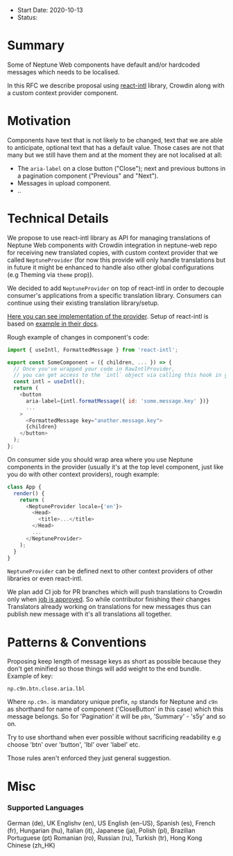 - Start Date: 2020-10-13
- Status:

# Summary

Some of Neptune Web components have default and/or hardcoded messages which needs to be localised.

In this RFC we describe proposal using [react-intl](https://formatjs.io/docs/react-intl) library, Crowdin along with a custom context provider component.

# Motivation

Components have text that is not likely to be changed, text that we are able to anticipate, optional text that has a default value. Those cases are not that many but we still have them and at the moment they are not localised at all:

- The `aria-label` on a close button ("Close"); next and previous buttons in a pagination component ("Previous" and "Next").
- Messages in upload component.
- ..

# Technical Details

We propose to use react-intl library as API for managing translations of Neptune Web components with Crowdin integration in neptune-web repo for receiving new translated copies, with custom context provider that we called `NeptuneProvider` (for now this provide will only handle translations but in future it might be enhanced to handle also other global configurations (e.g Theming via `theme` prop)).

We decided to add `NeptuneProvider` on top of react-intl in order to decouple consumer's applications from a specific translation library. Consumers can continue using their existing translation library/setup.

[Here you can see implementation of the provider](https://github.com/transferwise/neptune-web/blob/translation-react-intl/packages/components/src/common/neptuneProvider/NeptuneProvider.js). Setup of react-intl is based on [example in their docs](https://formatjs.io/docs/react-intl/components/#rawintlprovider).

Rough example of changes in component's code:

```js
import { useIntl, FormattedMessage } from 'react-intl';

export const SomeComponent = ({ children, ... }) => {
  // Once you've wrapped your code in RawIntlProvider,
  // you can get access to the `intl` object via calling this hook in your functional components
  const intl = useIntl();
  return (
    <button
      aria-label={intl.formatMessage({ id: 'some.message.key' })}
      ...
    >
      <FormattedMessage key="another.message.key">
      {children}
    </button>
  );
};
```

On consumer side you should wrap area where you use Neptune components in the provider (usually it's at the top level component, just like you do with other context providers), rough example:

```js
class App {
  render() {
    return (
      <NeptuneProvider locale={'en'}>
        <Head>
          <title>...</title>
        </Head>
        ...
      </NeptuneProvider>
    );
  }
}
```

`NeptuneProvider` can be defined next to other context providers of other libraries or even react-intl.

We plan add CI job for PR branches which will push translations to Crowdin only when [job is approved](https://circleci.com/docs/2.0/workflows/#holding-a-workflow-for-a-manual-approval).
So while contributor finishing their changes Translators already working on translations for new messages thus can publish new message with it's all translations all together.

# Patterns & Conventions

Proposing keep length of message keys as short as possible because they don't get minified so those things will add weight to the end bundle. Example of key:

```
np.c9n.btn.close.aria.lbl
```

Where `np.c9n.` is mandatory unique prefix, `np` stands for Neptune and `c9n` as shorthand for name of component ('CloseButton' in this case) which this message belongs.
So for 'Pagination' it will be `p8n`, 'Summary' - 's5y' and so on.

Try to use shorthand when ever possible without sacrificing readability e.g choose 'btn' over 'button', 'lbl' over 'label' etc.

Those rules aren't enforced they just general suggestion.

# Misc

### Supported Languages

German (de), UK Englishv (en), US English (en-US), Spanish (es),
French (fr), Hungarian (hu), Italian (it), Japanese (ja), Polish (pl), Brazilian Portuguese (pt)
Romanian (ro), Russian (ru), Turkish (tr), Hong Kong Chinese (zh_HK)

